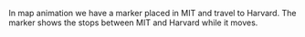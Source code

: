 In map animation we have a marker placed in MIT and travel to Harvard. The marker shows the stops   between MIT and Harvard while it moves.
